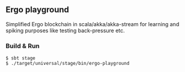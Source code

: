## Ergo playground

Simplified Ergo blockchain in scala/akka/akka-stream for learning and spiking purposes like testing back-pressure etc.

### Build & Run

```
$ sbt stage
$ ./target/universal/stage/bin/ergo-playground
```